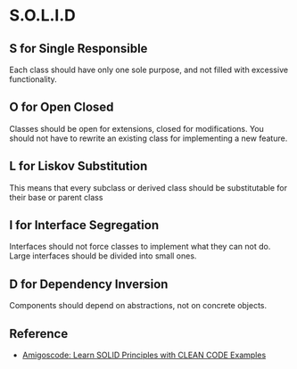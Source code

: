 # S.O.L.I.D

## S for Single Responsible
Each class should have only one sole purpose, and not filled with excessive functionality.

## O for Open Closed
Classes should be open for extensions, closed for modifications. You should not have to rewrite an existing class for implementing a new feature.

## L for Liskov Substitution
This means that every subclass or derived class should be substitutable for their base or parent class

## I for Interface Segregation
Interfaces should not force classes to implement what they can not do. Large interfaces should be divided into small ones.

## D for Dependency Inversion
Components should depend on abstractions, not on concrete objects.

## Reference
- [Amigoscode: Learn SOLID Principles with CLEAN CODE Examples](https://www.youtube.com/watch?v=_jDNAf3CzeY)